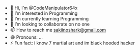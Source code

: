 - 👋 Hi, I’m @CodeManipulator64x
- 👀 I’m interested in Programming
- 🌱 I’m currently learning Programming
- 💞️ I’m looking to collaborate on no one
- 📫 How to reach me sakiinoshark@gmail.com
- 😄 Pronouns: ...
- ⚡ Fun fact: i know 7 martial art and im black hooded hacker

<!---
CodeManipulator64x/CodeManipulator64x is a ✨ special ✨ repository because its `README.md` (this file) appears on your GitHub profile.
You can click the Preview link to take a look at your changes.
--->
